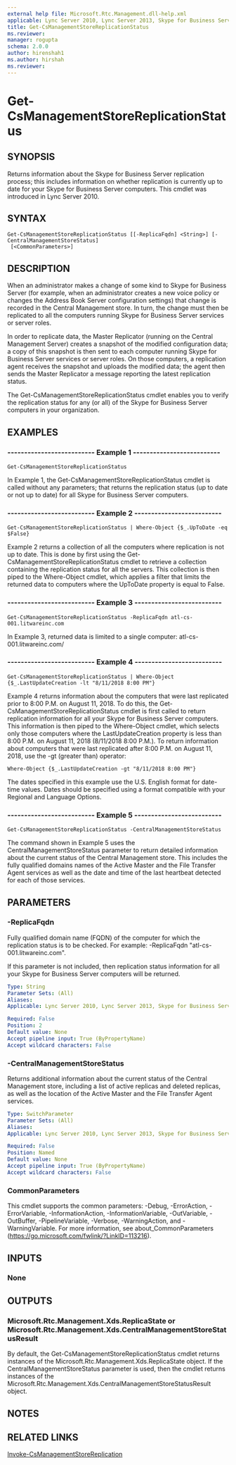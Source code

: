```yaml
---
external help file: Microsoft.Rtc.Management.dll-help.xml
applicable: Lync Server 2010, Lync Server 2013, Skype for Business Server 2015, Skype for Business Server 2019
title: Get-CsManagementStoreReplicationStatus
ms.reviewer: 
manager: rogupta
schema: 2.0.0
author: hirenshah1
ms.author: hirshah
ms.reviewer:
---
```


# Get-CsManagementStoreReplicationStatus

## SYNOPSIS
Returns information about the Skype for Business Server replication process; this includes information on whether replication is currently up to date for your Skype for Business Server computers.
This cmdlet was introduced in Lync Server 2010.


## SYNTAX

```
Get-CsManagementStoreReplicationStatus [[-ReplicaFqdn] <String>] [-CentralManagementStoreStatus]
 [<CommonParameters>]
```

## DESCRIPTION
When an administrator makes a change of some kind to Skype for Business Server (for example, when an administrator creates a new voice policy or changes the Address Book Server configuration settings) that change is recorded in the Central Management store.
In turn, the change must then be replicated to all the computers running Skype for Business Server services or server roles.

In order to replicate data, the Master Replicator (running on the Central Management Server) creates a snapshot of the modified configuration data; a copy of this snapshot is then sent to each computer running Skype for Business Server services or server roles.
On those computers, a replication agent receives the snapshot and uploads the modified data; the agent then sends the Master Replicator a message reporting the latest replication status.

The Get-CsManagementStoreReplicationStatus cmdlet enables you to verify the replication status for any (or all) of the Skype for Business Server computers in your organization.


## EXAMPLES

### -------------------------- Example 1 --------------------------
```
Get-CsManagementStoreReplicationStatus
```

In Example 1, the Get-CsManagementStoreReplicationStatus cmdlet is called without any parameters; that returns the replication status (up to date or not up to date) for all Skype for Business Server computers.

### -------------------------- Example 2 --------------------------
```
Get-CsManagementStoreReplicationStatus | Where-Object {$_.UpToDate -eq $False}
```

Example 2 returns a collection of all the computers where replication is not up to date.
This is done by first using the Get-CsManagementStoreReplicationStatus cmdlet to retrieve a collection containing the replication status for all the servers.
This collection is then piped to the Where-Object cmdlet, which applies a filter that limits the returned data to computers where the UpToDate property is equal to False.

### -------------------------- Example 3 --------------------------
```
Get-CsManagementStoreReplicationStatus -ReplicaFqdn atl-cs-001.litwareinc.com
```

In Example 3, returned data is limited to a single computer: atl-cs-001.litwareinc.com/

### -------------------------- Example 4 --------------------------
```
Get-CsManagementStoreReplicationStatus | Where-Object {$_.LastUpdateCreation -lt "8/11/2018 8:00 PM"}
```

Example 4 returns information about the computers that were last replicated prior to 8:00 P.M.
on August 11, 2018.
To do this, the Get-CsManagementStoreReplicationStatus cmdlet is first called to return replication information for all your Skype for Business Server computers.
This information is then piped to the Where-Object cmdlet, which selects only those computers where the LastUpdateCreation property is less than 8:00 P.M.
on August 11, 2018 (8/11/2018 8:00 P.M.).
To return information about computers that were last replicated after 8:00 P.M.
on August 11, 2018, use the -gt (greater than) operator:

`Where-Object {$_.LastUpdateCreation -gt "8/11/2018 8:00 PM"}`

The dates specified in this example use the U.S.
English format for date-time values.
Dates should be specified using a format compatible with your Regional and Language Options.

### -------------------------- Example 5 --------------------------
```
Get-CsManagementStoreReplicationStatus -CentralManagementStoreStatus
```

The command shown in Example 5 uses the CentralManagementStoreStatus parameter to return detailed information about the current status of the Central Management store.
This includes the fully qualified domains names of the Active Master and the File Transfer Agent services as well as the date and time of the last heartbeat detected for each of those services.


## PARAMETERS

### -ReplicaFqdn
Fully qualified domain name (FQDN) of the computer for which the replication status is to be checked.
For example: -ReplicaFqdn "atl-cs-001.litwareinc.com".

If this parameter is not included, then replication status information for all your Skype for Business Server computers will be returned.

```yaml
Type: String
Parameter Sets: (All)
Aliases: 
Applicable: Lync Server 2010, Lync Server 2013, Skype for Business Server 2015, Skype for Business Server 2019

Required: False
Position: 2
Default value: None
Accept pipeline input: True (ByPropertyName)
Accept wildcard characters: False
```

### -CentralManagementStoreStatus
Returns additional information about the current status of the Central Management store, including a list of active replicas and deleted replicas, as well as the location of the Active Master and the File Transfer Agent services.

```yaml
Type: SwitchParameter
Parameter Sets: (All)
Aliases: 
Applicable: Lync Server 2010, Lync Server 2013, Skype for Business Server 2015, Skype for Business Server 2019

Required: False
Position: Named
Default value: None
Accept pipeline input: True (ByPropertyName)
Accept wildcard characters: False
```

### CommonParameters
This cmdlet supports the common parameters: -Debug, -ErrorAction, -ErrorVariable, -InformationAction, -InformationVariable, -OutVariable, -OutBuffer, -PipelineVariable, -Verbose, -WarningAction, and -WarningVariable. For more information, see about_CommonParameters (https://go.microsoft.com/fwlink/?LinkID=113216).


## INPUTS

### None


## OUTPUTS

### Microsoft.Rtc.Management.Xds.ReplicaState  or  Microsoft.Rtc.Management.Xds.CentralManagementStoreStatusResult
By default, the Get-CsManagementStoreReplicationStatus cmdlet returns instances of the Microsoft.Rtc.Management.Xds.ReplicaState object.
If the CentralManagementStoreStatus parameter is used, then the cmdlet returns instances of the Microsoft.Rtc.Management.Xds.CentralManagementStoreStatusResult object.


## NOTES


## RELATED LINKS

[Invoke-CsManagementStoreReplication](Invoke-CsManagementStoreReplication.md)

